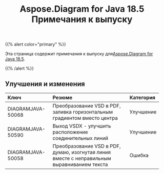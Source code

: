﻿---
title: Aspose.Diagram for Java 18.5 Примечания к выпуску
type: docs
weight: 80
url: /ru/java/aspose-diagram-for-java-18-5-release-notes/
---
{{% alert color="primary" %}} 

 Эта страница содержит примечания к выпуску для[Aspose.Diagram for Java 18.5](https://docs.aspose.com/diagram/java/aspose-diagram-for-java-18-5-release-notes/).

{{% /alert %}} 
## **Улучшения и изменения**

|**Ключ**|**Резюме**|**Категория**|
|:- |:- |:- |
|DIAGRAMJAVA-50068|Преобразование VSD в PDF, заливка горизонтальным градиентом вместо центра|Улучшение|
|DIAGRAMJAVA-50590|Выход VSDX - улучшить расположение соединительных линий|Улучшение|
|DIAGRAMJAVA-50058|Преобразование VSD в PDF, думаю, изогнутая линия вместе с неправильным выравниванием текста|Ошибка|

